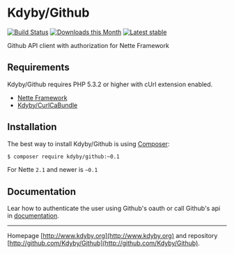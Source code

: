 Kdyby/Github
======

[![Build Status](https://travis-ci.org/Kdyby/Github.svg?branch=master)](https://travis-ci.org/Kdyby/Github)
[![Downloads this Month](https://img.shields.io/packagist/dm/Kdyby/Github.svg)](https://packagist.org/packages/Kdyby/Github)
[![Latest stable](https://img.shields.io/packagist/v/kdyby/github.svg)](https://packagist.org/packages/kdyby/github)

Github API client with authorization for Nette Framework


Requirements
------------

Kdyby/Github requires PHP 5.3.2 or higher with cUrl extension enabled.

- [Nette Framework](https://github.com/nette/nette)
- [Kdyby/CurlCaBundle](https://github.com/Kdyby/CurlCaBundle)


Installation
------------

The best way to install Kdyby/Github is using  [Composer](http://getcomposer.org/):

```sh
$ composer require kdyby/github:~0.1
```

For Nette `2.1` and newer is `~0.1`


Documentation
------------

Lear how to authenticate the user using Github's oauth or call Github's api in [documentation](https://github.com/Kdyby/Github/blob/master/docs/en/index.md).



-----

Homepage [http://www.kdyby.org](http://www.kdyby.org) and repository [http://github.com/Kdyby/Github](http://github.com/Kdyby/Github).
